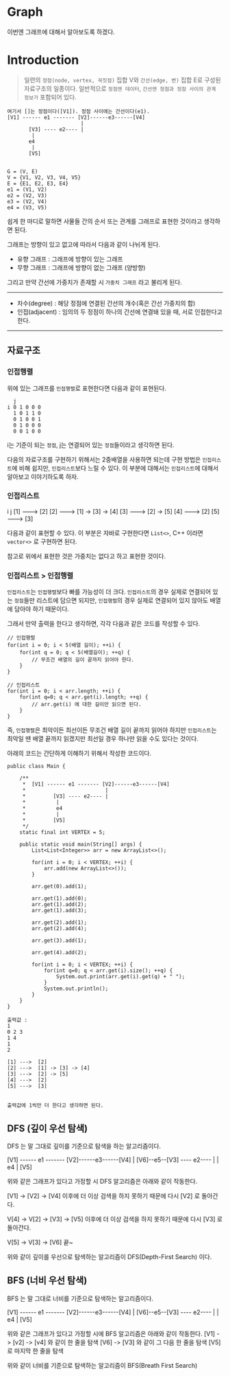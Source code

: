 # Graph
이번엔 그래프에 대해서 알아보도록 하겠다.

# Introduction
> 일련의 `정점(node, vertex, 꼭짓점)` 집합 V와 `간선(edge, 변)` 집합 E로 구성된 자료구조의 일종이다. 일반적으로 `정점엔 데이터`, `간선엔 정점과 정잠 사이의 관계 정보가` 포함되어 있다.

```
여기서 []는 정점이다([V1]). 정점 사이에는 간선이다(e1).
[V1] ------ e1 ------- [V2]------e3------[V4]
                        |
       [V3] ---- e2---- |
        |
       e4
        |
       [V5]     
            

G = (V, E)
V = {V1, V2, V3, V4, V5}
E = {E1, E2, E3, E4}
e1 = (V1, V2)
e2 = (V2, V3)
e3 = (V2, V4)
e4 = (V3, V5)
```

쉽게 한 마디로 말하면 사물들 간의 순서 또는 관계를 그래프로 표현한 것이라고 생각하면 된다.

그래프는 방향이 있고 없고에 따라서 다음과 같이 나뉘게 된다.

- 유향 그래프 : 그래프에 방향이 있는 그래프
- 무향 그래프 : 그래프에 방향이 없는 그래프 (양방향)

그리고 만약 간선에 가중치가 존재할 시 `가중치 그래프` 라고 불리게 된다.

---

- 차수(degree) : 해당 정점에 연결된 간선의 개수(혹은 간선 가중치의 합)
- 인접(adjacent) : 임의의 두 정점이 하나의 간선에 연결돼 있을 때, 서로 인접한다고 한다.

---

## 자료구조
### 인접행렬
위에 있는 그래프를 `인접행렬`로 표현한다면 다음과 같이 표현된다.  
```
  j  
i 0 1 0 0 0  
  1 0 1 1 0  
  0 1 0 0 1  
  0 1 0 0 0  
  0 0 1 0 0  
```

i는 기준이 되는 `정점`, j는 연결되어 있는 `정점`들이라고 생각하면 된다.

다음의 자료구조를 구현하기 위해서는 2중배열을 사용하면 되는데 구현 방법은 `인접리스트`에 비해 쉽지만, `인접리스트`보다 느릴 수 있다. 이 부분에 대해서는 `인접리스트`에 대해서 알아보고 이야기하도록 하자.


### 인접리스트
 i         j
[1] --->  [2]
[2] --->  [1] -> [3] -> [4]
[3] --->  [2] -> [5]
[4] --->  [2]
[5] --->  [3] 

다음과 같이 표현할 수 있다. 이 부분은 자바로 구현한다면 `List<>`, C++ 이라면 `vector<>` 로 구현하면 된다.

참고로 위에서 표현한 것은 가중치는 없다고 하고 표현한 것이다.


### 인접리스트 > 인접행렬
`인접리스트`는 `인접행렬`보다 빠를 가능성이 더 크다. `인접리스트`의 경우 실제로 연결되어 있는 `정점`들만 리스트에 담으면 되지만, `인접행렬`의 경우 실제로 연결되어 있지 않아도 배열에 담아야 하기 때문이다.

그래서 만약 출력을 한다고 생각하면, 각각 다음과 같은 코드를 작성할 수 있다.
```
// 인접행렬
for(int i = 0; i < 5(배열 길이); ++i) {
    for(int q = 0; q < 5(배열길이); ++q) {
        // 무조건 배열의 길이 끝까지 읽어야 한다.
    }
}

// 인접리스트
for(int i = 0; i < arr.length; ++i) {
    for(int q=0; q < arr.get(i).length; ++q) {
        // arr.get(i) 에 대한 길이만 읽으면 된다.
    }
} 
```

즉, `인접행렬`은 최악이든 최선이든 무조건 배열 길이 끝까지 읽어야 하지만 `인접리스트`는 최악일 땐 배열 끝까지 읽겠지만 최선일 경우 하나만 읽을 수도 있다는 것이다.


아래의 코드는 간단하게 이해하기 위해서 작성한 코드이다.
```
public class Main {

	/**
	 *  [V1] ------ e1 ------- [V2]------e3------[V4]
     *                          |
     *         [V3] ---- e2---- |
     *          |
     *          e4
     *          |
     *         [V5]   
	 */
	static final int VERTEX = 5;
	
	public static void main(String[] args) {
		List<List<Integer>> arr = new ArrayList<>();
		
		for(int i = 0; i < VERTEX; ++i) {
			arr.add(new ArrayList<>());
		}
		
		arr.get(0).add(1);
		
		arr.get(1).add(0);
		arr.get(1).add(2);
		arr.get(1).add(3);
		
		arr.get(2).add(1);
		arr.get(2).add(4);
		
		arr.get(3).add(1);
		
		arr.get(4).add(2);
		
		for(int i = 0; i < VERTEX; ++i) {
			for(int q=0; q < arr.get(i).size(); ++q) {
				System.out.print(arr.get(i).get(q) + " ");
			}
			System.out.println();
		}
	}
}

출력값 :
1 
0 2 3 
1 4 
1 
2 

[1] --->  [2]
[2] --->  [1] -> [3] -> [4]
[3] --->  [2] -> [5]
[4] --->  [2]
[5] --->  [3] 


출력값에 1씩만 더 한다고 생각하면 된다.
```

## DFS (깊이 우선 탐색)
DFS 는 말 그대로 깊이를 기준으로 탐색을 하는 알고리즘이다.

[V1] ------ e1 ------- [V2]------e3------[V4]
                        |
[V6]--e5--[V3] ---- e2---- |
            |
           e4
            |
          [V5]    

위와 같은 그래프가 있다고 가정할 시 DFS 알고리즘은 아래와 같이 작동한다.

[V1] -> [V2] -> [V4] 이후에 더 이상 검색을 하지 못하기 때문에 다시 [V2] 로 돌아간다.

V[4] -> V[2] -> [V3] -> [V5] 이후에 더 이상 검색을 하지 못하기 때문에 다시 [V3] 로 돌아간다.

V[5] -> V[3] -> [V6] 끝~

위와 같이 깊이를 우선으로 탐색하는 알고리즘이 DFS(Depth-First Search) 이다.

## BFS (너비 우선 탐색)
BFS 는 말 그대로 너비를 기준으로 탐색하는 알고리즘이다.

[V1] ------ e1 ------- [V2]------e3------[V4]
                        |
[V6]--e5--[V3] ---- e2---- |
            |
           e4
            |
          [V5]   

위와 같은 그래프가 있다고 가정할 시에 BFS 알고리즘은 아래와 같이 작동한다.
[V1] -> [v2] -> [v4] 와 같이 한 줄을 탐색
[V6] -> [V3] 와 같이 그 다음 한 줄을 탐색
[V5] 로 마지막 한 줄을 탐색

위와 같이 너비를 기준으로 탐색하는 알고리즘이 BFS(Breath First Search)